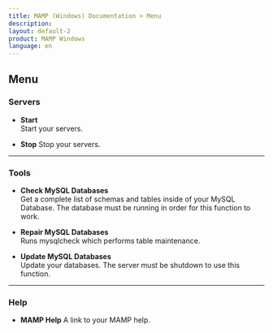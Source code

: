```yaml
---
title: MAMP (Windows) Documentation > Menu
description: 
layout: default-2
product: MAMP Windows
language: en
---
```


## Menu

### Servers

*   **Start**  
   Start your servers.

*   **Stop** 
   Stop your servers.

---

### Tools

*   **Check MySQL Databases**  
   Get a complete list of schemas and tables inside of your MySQL Database. The database must be running in order for this function to work.

*   **Repair MySQL Databases**  
   Runs mysqlcheck which performs table maintenance.
   
*   **Update MySQL Databases**  
   Update your databases. The server must be shutdown to use this function.
   
---

### Help

*   **MAMP Help** 
   A link to your MAMP help.
   



